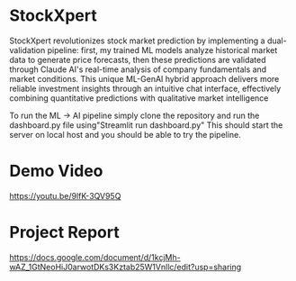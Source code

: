 # StockXpert

StockXpert revolutionizes stock market prediction by implementing a dual-validation pipeline: first, my trained ML models analyze historical market data to generate price forecasts, then these predictions are validated through Claude AI's real-time analysis of company fundamentals and market conditions. This unique ML-GenAI hybrid approach delivers more reliable investment insights through an intuitive chat interface, effectively combining quantitative predictions with qualitative market intelligence

To run the ML -> AI pipeline simply clone the repository and run the dashboard.py file using"Streamlit run dashboard.py" This should start the server on local host and you should be able to try the pipeline.

# Demo Video
https://youtu.be/9lfK-3QV95Q

#  Project Report
https://docs.google.com/document/d/1kcjMh-wAZ_1GtNeoHiJ0arwotDKs3Kztab25W1Vnllc/edit?usp=sharing
